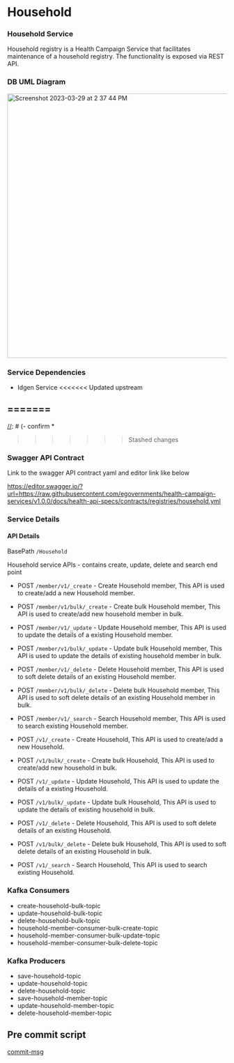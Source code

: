 # Household

### Household Service
Household registry is a Health Campaign Service that facilitates maintenance of a household registry. The functionality is exposed via REST API.

### DB UML Diagram

<img width="607" alt="Screenshot 2023-03-29 at 2 37 44 PM" src="https://user-images.githubusercontent.com/123379163/228484993-30fb0910-0f53-47b7-b373-5e8ced21c7c7.png">

### Service Dependencies
- Idgen Service
<<<<<<< Updated upstream

[//]: # (- confirm it)
=======
- 
[//]: # (- confirm *
>>>>>>> Stashed changes

### Swagger API Contract
Link to the swagger API contract yaml and editor link like below

https://editor.swagger.io/?url=https://raw.githubusercontent.com/egovernments/health-campaign-services/v1.0.0/docs/health-api-specs/contracts/registries/household.yml

### Service Details

#### API Details
BasePath `/Household`

Household service APIs - contains create, update, delete and search end point

* POST `/member/v1/_create` - Create Household member, This API is used to create/add a new Household member.

* POST `/member/v1/bulk/_create` - Create bulk Household member, This API is used to create/add new household member in bulk.

* POST `/member/v1/_update` - Update Household member, This API is used to update the details of a existing Household member.

* POST `/member/v1/bulk/_update` - Update bulk Household member, This API is used to update the details of existing household member in bulk.

* POST `/member/v1/_delete` - Delete Household member, This API is used to soft delete details of an existing Household member.

* POST `/member/v1/bulk/_delete` - Delete bulk Household member, This API is used to soft delete details of an existing Household member in bulk.

* POST `/member/v1/_search` - Search Household member, This API is used to search existing Household member.

* POST `/v1/_create` - Create Household, This API is used to create/add a new Household.

* POST `/v1/bulk/_create` - Create bulk Household, This API is used to create/add new household in bulk.

* POST `/v1/_update` - Update Household, This API is used to update the details of a existing Household.

* POST `/v1/bulk/_update` - Update bulk Household, This API is used to update the details of existing household in bulk.

* POST `/v1/_delete` - Delete Household, This API is used to soft delete details of an existing Household.

* POST `/v1/bulk/_delete` - Delete bulk Household, This API is used to soft delete details of an existing Household in bulk.

* POST `/v1/_search` - Search Household, This API is used to search existing Household.


### Kafka Consumers

- create-household-bulk-topic
- update-household-bulk-topic
- delete-household-bulk-topic
- household-member-consumer-bulk-create-topic
- household-member-consumer-bulk-update-topic
- household-member-consumer-bulk-delete-topic

### Kafka Producers

- save-household-topic
- update-household-topic
- delete-household-topic
- save-household-member-topic
- update-household-member-topic
- delete-household-member-topic

## Pre commit script

[commit-msg](https://gist.github.com/jayantp-egov/14f55deb344f1648503c6be7e580fa12)
